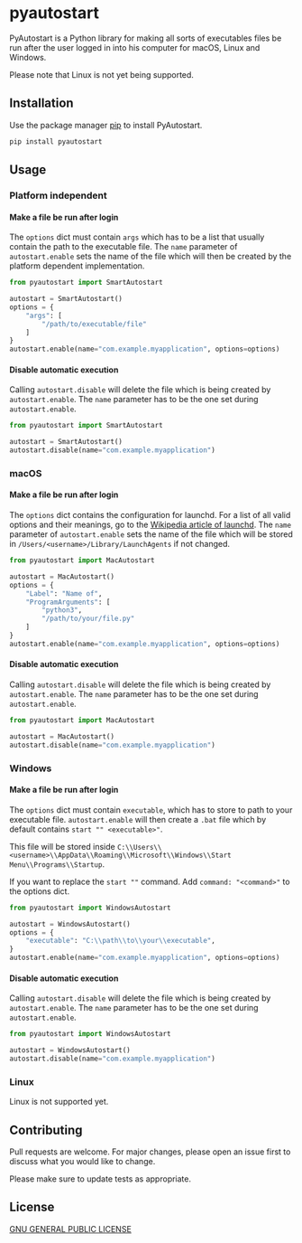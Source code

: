 # pyautostart

PyAutostart is a Python library for making all sorts of executables files be run after the user logged in into his
computer for macOS, Linux and Windows.

Please note that Linux is not yet being supported.

## Installation

Use the package manager [pip](https://pip.pypa.io/en/stable/) to install PyAutostart.

```bash
pip install pyautostart
```

## Usage

### Platform independent

#### Make a file be run after login

The `options` dict must contain `args` which has to be a list that usually contain the path to the executable file.
The `name` parameter of `autostart.enable` sets the name of the file which will then be created by the platform
dependent implementation.

```python
from pyautostart import SmartAutostart

autostart = SmartAutostart()
options = {
    "args": [
        "/path/to/executable/file"
    ]
}
autostart.enable(name="com.example.myapplication", options=options)
```

#### Disable automatic execution

Calling `autostart.disable` will delete the file which is being created by `autostart.enable`. The `name` parameter has
to be the one set during `autostart.enable`.

````python
from pyautostart import SmartAutostart

autostart = SmartAutostart()
autostart.disable(name="com.example.myapplication")
````

### macOS

#### Make a file be run after login

The `options` dict contains the configuration for launchd. For a list of all valid options and their meanings, go to
the [Wikipedia article of launchd](en.wikipedia.org/wiki/Launchd/). The `name` parameter of `autostart.enable` sets the
name of the file which will be stored in `/Users/<username>/Library/LaunchAgents` if not changed.

```python
from pyautostart import MacAutostart

autostart = MacAutostart()
options = {
    "Label": "Name of",
    "ProgramArguments": [
        "python3",
        "/path/to/your/file.py"
    ]
}
autostart.enable(name="com.example.myapplication", options=options)
```

#### Disable automatic execution

Calling `autostart.disable` will delete the file which is being created by `autostart.enable`. The `name` parameter has
to be the one set during `autostart.enable`.

````python
from pyautostart import MacAutostart

autostart = MacAutostart()
autostart.disable(name="com.example.myapplication")
````

### Windows

#### Make a file be run after login

The `options` dict must contain `executable`, which has to store to path to your executable file. `autostart.enable`
will then create a `.bat` file which by default contains `start "" <executable>"`.

This file will be stored
inside `C:\\Users\\<username>\\AppData\\Roaming\\Microsoft\\Windows\\Start Menu\\Programs\\Startup`.

If you want to replace the `start ""` command. Add `command: "<command>"` to the options dict.

```python
from pyautostart import WindowsAutostart

autostart = WindowsAutostart()
options = {
    "executable": "C:\\path\\to\\your\\executable",
}
autostart.enable(name="com.example.myapplication", options=options)
```

#### Disable automatic execution

Calling `autostart.disable` will delete the file which is being created by `autostart.enable`. The `name` parameter has
to be the one set during `autostart.enable`.

````python
from pyautostart import WindowsAutostart

autostart = WindowsAutostart()
autostart.disable(name="com.example.myapplication")
````

### Linux

Linux is not supported yet.

## Contributing

Pull requests are welcome. For major changes, please open an issue first to discuss what you would like to change.

Please make sure to update tests as appropriate.

## License

[GNU GENERAL PUBLIC LICENSE](https://choosealicense.com/licenses/gpl-3.0/)